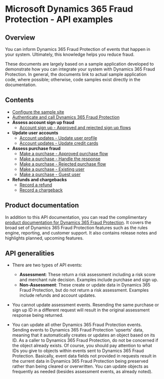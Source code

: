 # Microsoft Dynamics 365 Fraud Protection - API examples
## Overview

You can inform Dynamics 365 Fraud Protection of events that happen in your system. Ultimately, this knowledge helps you reduce fraud.

These documents are largely based on a sample application developed to demonstrate how you can integrate your system with Dynamics 365 Fraud Protection. In general, the documents link to actual sample application code, where possible; otherwise, code samples exist directly in the documentation.

## Contents
- [Configure the sample site](./Configure&#32;the&#32;sample&#32;site.md)
- [Authenticate and call Dynamics 365 Fraud Protection](./Authenticate&#32;and&#32;call&#32;Fraud&#32;Protection.md)
- **Assess account sign up fraud**
  * [Account sign up - Approved and rejected sign up flows](./Account&#32;sign&#32;up&#32;-&#32;Approved&#32;and&#32;rejected&#32;sign&#32;up&#32;flows.md)
- **Update user accounts**
  * [Account updates - Update user profile](./Account&#32;updates&#32;-&#32;Update&#32;user&#32;profile.md)
  * [Account updates - Update credit cards](./Account&#32;updates&#32;-&#32;Update&#32;credit&#32;cards.md)
- **Assess purchase fraud**
  * [Make a purchase - Approved purchase flow](./Make&#32;a&#32;purchase&#32;-&#32;Approved&#32;purchase&#32;flow.md)
  * [Make a purchase - Handle the response](./Make&#32;a&#32;purchase&#32;-&#32;Handle&#32;the&#32;Fraud&#32;Protection&#32;purchase&#32;response.md)
  * [Make a purchase - Rejected purchase flow](./Make&#32;a&#32;purchase&#32;-&#32;Rejected&#32;purchase&#32;flow.md)
  * [Make a purchase - Existing user](./Make&#32;a&#32;purchase&#32;-&#32;Existing&#32;user.md)
  * [Make a purchase - Guest user](./Make&#32;a&#32;purchase&#32;-&#32;Guest&#32;user.md)
- **Refunds and chargebacks**
  * [Record a refund](./Record&#32;a&#32;refund.md)
  * [Record a chargeback](./Record&#32;a&#32;chargeback.md)

## Product documentation
In addition to this API documentation, you can read the complimentary [product documentation for Dynamics 365 Fraud Protection](https://go.microsoft.com/fwlink/?linkid=2082391). It covers the broad set of Dynamics 365 Fraud Protection features such as the rules engine, reporting, and customer support. It also contains release notes and highlights planned, upcoming features.

## API generalities
- There are two types of API events:
  - **Assessment**: These return a risk assessment including a risk score and merchant rule decision. Examples include purchase and sign up.
  - **Non-Assessment**: These create or update data in Dynamics 365 Fraud Protection, but do not return a risk assessment. Examples include refunds and account updates.

- You cannot update assessment events. Resending the same purchase or sign up ID in a different request will result in the original assessment response being returned.

- You can update all other Dynamics 365 Fraud Protection events. Sending events to Dynamics 365 Fraud Protection 'upserts' data, meaning that it automatically creates or updates an object based on its ID. As a caller to Dynamics 365 Fraud Protection, do not be concerned if the object already exists. Of course, you should pay attention to what IDs you give to objects within events sent to Dynamics 365 Fraud Protection. Basically, event data fields not provided in requests result in the current data in Dynamics 365 Fraud Protection being preserved rather than being cleared or overwritten. You can update objects as frequently as needed (besides assessment events, as already noted).

